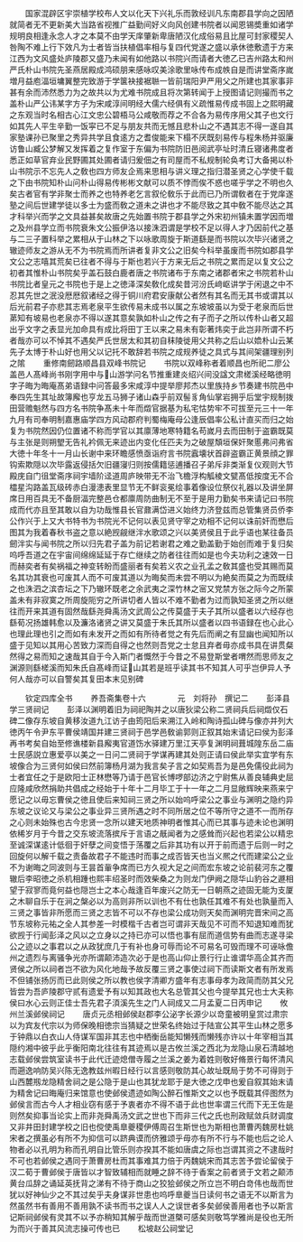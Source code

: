 <!-- { "loadSidebar": true } -->
　　国家混辟区宇崇植学校布人文以化天下兴礼乐而敦经训凡东南郡县学向之因陋就简者无不更新美大当路省视推广益勤间好义向风创建书院者以闻恩锡奬重如诸学规明良相逢永念人才之本莫不由学天庠肇新卑唐陋汉化成俗易且比屋可封家稷契人咎陶不难上行下效凡为士者皆当扶植倡率相与复四代党遂之盛以承休徳敷遗于方来江西为文风盛处庐陵郡又盛乃未闻有如他路以书院兴而请者大徳乙已吉州路太和州严氏朴山书院先圣燕居殿成鸿硕朋来感咏叹美涂歌里咏传布成帙自是而讲堂斋序嵗増月益庖湢垣墉翼整完致游于学箧袂接裾聮一皆前瑞阳尹严用父之所建也其家事非甚有余而沛然悉力为之故共以为尤难书院成且将次第转闻于上授图请记则撮而书之盖朴山严公讳某字方子为宋咸淳间明经大儒六经俱有义疏惟易传成书固上之熙明藏之东观当时名相古心江文忠公碧梧马公咸敬而荐之不合各为易传序用父其子也文行如其先人平生辛勤一饭寜已不足与朋友共而无憾且悲朴山之不遇其志不得一遂自其家塾课孙已聚里之秀异共学且食逺方之耆俊能来下榻不厌既刻易传与程朱杨并驱廉访鲁山臧公梦解又发挥着之复作室于东偏为书院防旧邑阅武亭址时清丘寝诸弗度者悉正如草官弃业民野圃其处圃者请归爰佃之有司屋而不私规制轮奂考订大备掲以朴山书院示不忘先人之敎也四方师友企焉来思相与讲义理之指归潜圣贤之心学使千载之下由书院知朴山问朴山得易传彬彬文献可以质不悖而俟不惑也嗟乎学之不明也久矣古者官有学非聚士而养之也特养老乞言叙伦敎乐于此而已乃所谓敎者在于党庠遂塾之间后世建学徒以多士为盛而敎之道未之讲也才不能尽致之其中敎不能尽达之其才科举兴而学之文具益甚矣故唐之先始置书院于郡县学之外宋初州镇未置学因而増之及州县学立而书院衰朱文公振伊洛以接洙泗谓是学校不足以得人才乃因前代之基与二三子置科举之累相从于山林之下以咏歌周旋于斯道繇是而书院以次毕兴诸贤之辙迹师友之游从无不为书院焉而所讲者复非文公之旧矣今科举虽废而书院如郡县学文公之志嘻其荒矣已往者不得与于斯也若兴于方来无后之书院之累而足以复文公之初者其惟朴山书院矣乎盖石鼓白鹿者唐之书院诸布于东南之诸郡者宋之书院若朴山书院比者皇元之书院也于是上之徳泽深矣敎化成矣昔河汾氏﨑岖讲学于闲退之中不忍其先世之泯没厯厯叙诸经之得于铜川府君安康献公者然有其名而无其书或谓其以后光前君子亦悲其志焉老泉平生欲传易未成书以属之东坡坡虽以为受于老泉而后世苐知有坡易也老泉亦不得以遂其意矣孰如朴山之传之有子而子之所以传朴山者又超出乎文字之表显光加命具有成比将田丁王以来之易未有彰著炜奕于此岂非所谓不朽者哉亦可以不悼其不遇矣严氏世居太和其初自秣陵徙用父共称之后山以嫓朴山云某先子太博于朴山好也用父以记托不敢辞若书院之成规养徒之具式与其间架疆理别列之隂
　　重修南劒路顺昌县双峰书院记
　　书院以双峰称者着顺昌也所祀二廖公盖邑人髙峰尚书刚字用中与山游学问名节推重建炎绍兴间没諡文肃槎溪经略徳明字子晦为晦庵髙弟语録中问答最多宋咸淳中提举廖邦杰以里族持乡节奏建书院邑中奉四先生其址故簿廨也亨龙五马狮子诸山森乎前双髻豸角仙掌岩拥乎后堂宇规制拨田营赡魁然与四方名书院争髙未十年而燬官据基为私宅怙势牢不可拔至元三十一年九月有司奉明制嘉惠庙学四方风动郡府判蜀梅庵母公逢辰倡率公私计直买而归之始复为书院然因仍位置诸不称而学官以其廪薄地寒特籍名苟嵗月去而田制于盗霸既莫与主张是则朔朢无告礼衿佩无来迹出内变化任匹夫为之破屋頽垣保奸聚慝弗问弗省大徳十年冬十一月山长谢中来环瞻感愤亟诣府言书院蠧壊状首辟盗霸正黄景顔之罪钩索欺隠以次毕露返侵括欠旧疆寖归则按儒籍惩逋播召子弟斥非类渐复仪观则大节殿庑自门徂堂斋序祠宇墙阶迳道周庐映带无不治飞檐浮构觚棱文甓髙低按度无不合櫺星沟路盖瓦级砖赤白漫漶表里显节无不鲜衮冕绘事着像设位祭仪礼器以及讲坐屏席日用百具无不备厨湢完整邑仓都廪周防曲制无不至于是用力勤矣书来请记曰书院成而代亦且至其敢以自为功哉惟县长官鼐满岱进义始终力济登兹而总管集贤员侨李公作兴于上又大书特书为书院光不记何以表见贤守宰之劝相不记何以诛前奸而懋后图其为我着春秋书盗之意以絶觊觎继泮水歌颂之兴以美贤侯且于此乎语也某往备员劒泮实与闻书院之所以归先君子盖为前记若谢君之难之勤盖勤于始创而难于复归矣呜呼吾道之在宇宙间绵绵延延于存亡继续之防者往往而如是也今夫功利之速效一日而赫奕者有矣祸福之神变转盼而盛丽者有矣若义农之业孔孟之敎其盛也受其赐而莫名其功其衰也可废其人而不可废其道以为晦矣而未尝不明以为絶矣而莫之为而既续之也洙泗之滨杏坛之下乃辙环既老之余武夷之深竹林之宻又党禁方张之际今之所蒙盖未有非寂寞之所周旋阨穷之所讲切者人皆以不难不勤者为过而孰知圣贤之所以继往而开来其道有固然哉繇尧舜禹汤文武周公之传莫盛于夫子其所以盛者以六经存也繇荀况扬雄韩愈以及濂洛诸贤之讲又莫盛于朱氏其所以盛者以四书语録在也心此心也理此理也引之而如有未发开之而如有所待者觉之有先后而阐之有显幽也闻知所以盛于见知以其用心苦致力深而自得之也然则吾党之士怠且弃者毋亦成书具在讲贯粲然得之易而知之速哉其自于今入斯门者慨然于今昔之不易登斯堂者喟然而思师友之渊源则繇槎溪而知朱氏自髙峰而证山其若是班乎读其书不知其人可乎岂伊异人予何人哉亦可以自警矣其复田本末见别碑










　　钦定四库全书
　　养吾斋集卷十六　　　　元　刘将孙　撰记二
　　彭泽县学三贤祠记
　　彭泽以渊明着旧为祠祀陶并之以唐狄梁公称二贤祠兵后祠燬仅石碑二像存东坡自黄移汝道九江访子由筠阳后来溯江入岭和陶诗孤山碑与像亦并列大徳丙午令尹东平曹侯靖国并建三贤祠于邑学邑敎谕郭则正叙其始末请记曰侯为彭泽再书考矣自始至修谯楼新县廨夷官道饬水驿建万里江天亭复渊明祠葺城隍东岳二庙士民感説立惠爱亭以美之一日问二贤祠于学谋再建其处则正请曰侯此举实宜学有东坡像合为三贤何如侯曰然前簿杨月湖为我言矣子言之如契焉吾为是邑免儒役此祠为士者宜任之于是欧阳士正林懋等乃请于邑官长博啰部边济之宁尉焦从善良辅典史屈应隆咸欣然捐助共倡成之经始于十年十二月毕工于十一年之二月显敞辉映来燕来宁愿记之以毋忘曹侯之徳且使后来知祠三贤之所以始呜呼梁公之事业与渊明之隐约异东坡之议论又与梁公之事业异三贤所遇之时不同所居之位不等所守之道不一而所存之心则未始殊也古今忠贤一念所以建天地质神明者惟其心而已其事与迹未论也渊明依稀岁月于今昔之交东坡流落摈斥于言语之旤闻者为之感耸而兴起也若梁公以精忠至诚深谋逺计低徊于奸孽之间变悟于荡覆之后非其功有以开于前而遗于后则一时之回旋何以解千载之责备故君子不能违时而事之成否皆天也当义熈之代而建梁公之业不为谢晦之同波则与王昙首軰争席而已方久视大足之间而宏东坡之论前裴河东之覆辙后李昭徳之杀机相踵也熙丰绍圣时而效柴桑之为则龙门伊阙之隠华山豹谷之遯相望于寂寥而竟何益也隠岂士之本心哉逢百年废兴之防无一日朝燕之迹固无能为支厦之木聊自乐于在涧之槃必以为高则非所以训也不有仕也孰任其难不有处也孰量而入三贤之事皆非所愿而三贤之志皆不可以不存也梁公成功则天矣而渊明完晋宋间之高节东坡称元祐之全人其参差一时模楷千古者岂可谓非天哉见不可而不知退知难而犹欲觊于行闻彭泽之风以之立身以之持已亦可以悟也事有屈而道信势有曲而志遂寻梁公之迹以之事君以之从政犹庶几于有补也身可辱而论不可易名可毁而理不可诬咏儋州之遗烈与离骚争光亦所谓颠沛造次必于是也高山仰止景行行止谁谓华高企其齐而贤侯之所以祠者岂不欲为风化地哉予故反覆三贤之事使过祠下而读斯文者有所发焉不但铺张扬厉而已此则侯之所以教也侯字清卿方盛年有志事母孝为政简而防其父兄皆尝为吾庐陵郡守贰有遗爱予有以知其政也大名总管其父也今提举其兄也士大夫称侯曰水心云则正佳士吾先君子湏溪先生之门人祠成又二月孟夏二日丙申记
　　攸州兰溪邺侯祠记
　　唐贞元丞相邺侯赵郡李公泌字长源少以竒童被明皇赏过肃宗以为宾友代宗以为师保晚相徳宗当猜疑之世荣名终始过于陆宣公其平生山林之愿多于钟鼎以白衣山人侍谋军国非其志也中栖衡岳能知懒残而懒残亦许以十年宰相当其隠约湘中彼乎此乎衡阳南北往往有其迹焉以是古攸兰溪之西北为龙隐山泉石清越地志载邺侯尝筑室读书于此代迁迹熄僧寺履之兰溪之姜为着姓则敬好脩景行每怀清风而遡逸响防吴兴陈无逸教兹州暇日经行以言感则敬防其心故址既局于势不可得则于山西麓剏龙隐精舍祠之是公隐于是山也其犹龙耶于是大徳之戊申也爰自叙其始末请为精舍记曰晦庵归来馆意也使邺侯遗迹如陶公醉石惟斯文之以也予既载其伻图然为邺侯言而古今人才相业窃有感于予衷者亦不得不语于此也世率谓三代而下无王佐是则然矣抑事当论实上而非尧舜禹汤文武之世也下而非三代之氏也刑政赋敛兵财调度又非井田封建学校之旧也傥使禹臯夔稷伊傅周召生斯世也为斯相也萧曹丙魏房杜姚宋者之撰虽必有所不为抑信可以跻典谟而侪雅颂乎毋亦有所不行与不能也后之论人物者必以孔明为称而孔明自比管乐则亦揆其不能如唐虞之际也岂谓其资之不逮哉时不可也若邺侯之遇同于萧曹房杜而其事难其力倍于丙魏姚宋而其志苦予尝论留侯于汉二荀于曹邺侯于唐皆以才智致辅相而就睡之辞不待于香案之前者贤于文若之颠沛黄台瓜辞之诵延英抚背之涕有不待于商山之狡狯邺侯之所立岂不明白竒伟也哉而世犹以好神仙少之不其过矣乎夫身谋非世患也呜呼臯夔当日读何书之语无不以斯言为然虽然书有善用不善用孰不读书而书之误人人之误世者多矣邺侯善用者也予以斯言记斯祠邺侯有灵其不以予亦稍知其解乎哉而世道槩可感矣则敬笃学雅尚是役也无所为而兴于善其风流志操可传也已
　　松坡赵公祠堂记
